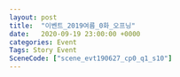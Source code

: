 ```yaml
---
layout: post
title:  "이벤트_2019여름_0화_오프닝"
date:   2020-09-19 23:00:00 +0000
categories: Event
Tags: Story Event
SceneCode: ["scene_evt190627_cp0_q1_s10"]
---
```

